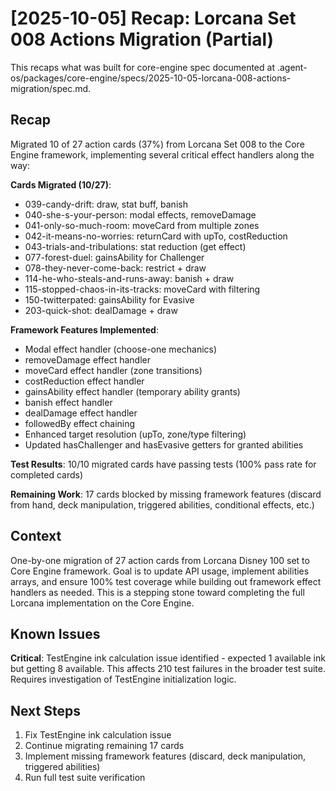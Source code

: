# [2025-10-05] Recap: Lorcana Set 008 Actions Migration (Partial)

This recaps what was built for core-engine spec documented at .agent-os/packages/core-engine/specs/2025-10-05-lorcana-008-actions-migration/spec.md.

## Recap

Migrated 10 of 27 action cards (37%) from Lorcana Set 008 to the Core Engine framework, implementing several critical effect handlers along the way:

**Cards Migrated (10/27)**:
- 039-candy-drift: draw, stat buff, banish
- 040-she-s-your-person: modal effects, removeDamage
- 041-only-so-much-room: moveCard from multiple zones
- 042-it-means-no-worries: returnCard with upTo, costReduction
- 043-trials-and-tribulations: stat reduction (get effect)
- 077-forest-duel: gainsAbility for Challenger
- 078-they-never-come-back: restrict + draw
- 114-he-who-steals-and-runs-away: banish + draw
- 115-stopped-chaos-in-its-tracks: moveCard with filtering
- 150-twitterpated: gainsAbility for Evasive
- 203-quick-shot: dealDamage + draw

**Framework Features Implemented**:
- Modal effect handler (choose-one mechanics)
- removeDamage effect handler
- moveCard effect handler (zone transitions)
- costReduction effect handler
- gainsAbility effect handler (temporary ability grants)
- banish effect handler
- dealDamage effect handler
- followedBy effect chaining
- Enhanced target resolution (upTo, zone/type filtering)
- Updated hasChallenger and hasEvasive getters for granted abilities

**Test Results**: 10/10 migrated cards have passing tests (100% pass rate for completed cards)

**Remaining Work**: 17 cards blocked by missing framework features (discard from hand, deck manipulation, triggered abilities, conditional effects, etc.)

## Context

One-by-one migration of 27 action cards from Lorcana Disney 100 set to Core Engine framework. Goal is to update API usage, implement abilities arrays, and ensure 100% test coverage while building out framework effect handlers as needed. This is a stepping stone toward completing the full Lorcana implementation on the Core Engine.

## Known Issues

**Critical**: TestEngine ink calculation issue identified - expected 1 available ink but getting 8 available. This affects 210 test failures in the broader test suite. Requires investigation of TestEngine initialization logic.

## Next Steps

1. Fix TestEngine ink calculation issue
2. Continue migrating remaining 17 cards
3. Implement missing framework features (discard, deck manipulation, triggered abilities)
4. Run full test suite verification
